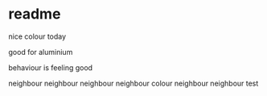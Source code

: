 # readme


nice colour today

good for aluminium


behaviour is feeling good

neighbour neighbour neighbour neighbour colour
neighbour
neighbour
test
